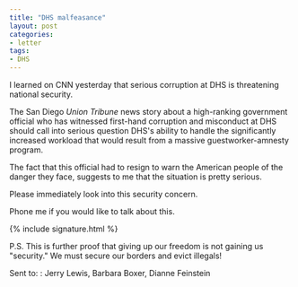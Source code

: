 ```yaml
---
title: "DHS malfeasance"
layout: post
categories:
- letter
tags:
- DHS
---
```


I learned on CNN yesterday that serious corruption at DHS is threatening national security.

The San Diego *Union Tribune* news story about a high-ranking government official who has witnessed first-hand corruption and misconduct at DHS should call into serious question DHS's ability to handle the significantly increased workload that would result from a massive guestworker-amnesty program.

The fact that this official had to resign to warn the American people of the danger they face, suggests to me that the situation is pretty serious.

Please immediately look into this security concern.

Phone me if you would like to talk about this.

{% include signature.html %}

P.S. This is further proof that giving up our freedom is not gaining us "security." We must secure our borders and evict illegals!

Sent to:
: Jerry Lewis, Barbara Boxer, Dianne Feinstein
